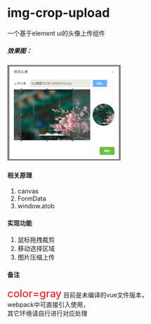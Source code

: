 # img-crop-upload
一个基于element ui的头像上传组件  
##### 效果图：  
<img src="./example.png" width = 258 height = 218 />

#### 相关原理
1. canvas
2. FormData
3. window.atob
#### 实现功能
1. 鼠标拖拽裁剪
2. 移动选择区域
3. 图片压缩上传
#### 备注
<font color='#f00' size=5>color=gray</font>
目前是未编译的vue文件版本，  
webpack中可直接引入使用，  
其它环境请自行进行对应处理
